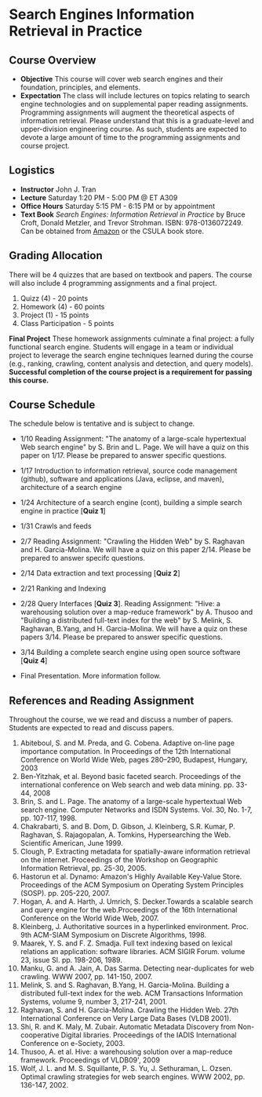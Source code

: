 # Search Engines Information Retrieval in Practice

## Course Overview

- **Objective** This course will cover web search engines and their foundation, principles, and elements.
- **Expectation** The class will include lectures on topics relating to search engine technologies and on supplemental paper reading assignments.  Programming assignments will augment the theoretical aspects of information retrieval.  Please understand that this is a graduate-level and upper-division engineering course.  As such, students are expected to devote a large amount of time to the programming assignments and course project.

## Logistics

- **Instructor** John J. Tran
- **Lecture** Saturday 1:20 PM - 5:00 PM @ ET A309
- **Office Hours** Saturday 5:15 PM - 6:15 PM or by appointment
- **Text Book** _Search Engines: Information Retrieval in Practice_ by Bruce Croft, Donald Metzler, and Trevor Strohman. ISBN: 978-0136072249.  Can be obtained from [Amazon](http://www.amazon.com/Search-Engines-Information-Retrieval-Practice/dp/0136072240) or the CSULA book store.

## Grading Allocation

There will be 4 quizzes that are based on textbook and papers. The course will also include 4 programming assignments and a final project.

1. Quizz (4) - 20 points
2. Homework (4) - 60 points
3. Project (1) - 15 points
4. Class Participation - 5 points

**Final Project** These homework assignments culminate a final project: a fully functional search engine. Students will engage in a team or individual project to leverage the search engine techniques learned during the course (e.g., ranking, crawling, content analysis and detection, and query models). **Successful completion of the course project is a requirement for passing this course.**

## Course Schedule

The schedule below is tentative and is subject to change.

* 1/10 Reading Assignment: "The anatomy of a large-scale hypertextual Web search engine" by S. Brin and L. Page.  We will have a quiz on this paper on 1/17.  Please be prepared to answer specific questions.

* 1/17 Introduction to information retrieval, source code management (github), software and applications (Java, eclipse, and maven), architecture of a search engine

* 1/24 Architecture of a search engine (cont), building a simple search engine in practice [**Quiz 1**]

* 1/31 Crawls and feeds

* 2/7 Reading Assignment: "Crawling the Hidden Web" by S. Raghavan and H. Garcia-Molina.  We will have a quiz on this paper 2/14.  Please be prepared to answer specifc questions.

* 2/14 Data extraction and text processing [**Quiz 2**]

* 2/21 Ranking and Indexing

* 2/28 Query Interfaces [**Quiz 3**].  Reading Assignment: "Hive: a warehousing solution over a map-reduce framework" by A. Thusoo and "Building a distributed full-text index for the web" by S. Melink, S. Raghavan, B.Yang, and H. Garcia-Molina. We will have a quiz on these papers 3/14.  Please be prepared to answer specific questions.

* 3/14 Building a complete search engine using open source software [**Quiz 4**]

* Final Presentation.  More information follow.

## References and Reading Assignment

Throughout the course, we we read and discuss a number of papers. Students are expected to read and discuss papers.

1. Abiteboul, S. and M. Preda, and G. Cobena. Adaptive on-line page importance computation. In Proceedings of the 12th International Conference on World Wide Web, pages 280–290, Budapest, Hungary, 2003
2. Ben-Yitzhak, et al. Beyond basic faceted search. Proceedings of the international conference on Web search and web data mining. pp. 33-44, 2008
3. Brin, S. and L. Page. The anatomy of a large-scale hypertextual Web search engine. Computer Networks and ISDN Systems. Vol. 30, No. 1-7, pp. 107-117, 1998. 
4. Chakrabarti, S. and B. Dom, D. Gibson, J. Kleinberg, S.R. Kumar, P. Raghavan, S. Rajagopalan, A. Tomkins, Hypersearching the Web. Scientific American, June 1999.
5. Clough, P. Extracting metadata for spatially-aware information retrieval on the internet. Proceedings of the Workshop on Geographic Information Retrieval, pp. 25-30, 2005.
6. Hastorun et al. Dynamo: Amazon's Highly Available Key-Value Store. Proceedings of the ACM Symposium on Operating System Principles (SOSP). pp. 205-220, 2007.
7. Hogan, A. and A. Harth, J. Umrich, S. Decker.Towards a scalable search and query engine for the web.Proceedings of the 16th International Conference on the World Wide Web, 2007.
8. Kleinberg, J. Authoritative sources in a hyperlinked environment. Proc. 9th ACM-SIAM Symposium on Discrete Algorithms, 1998.
9. Maarek, Y. S. and F. Z. Smadja. Full text indexing based on lexical relations an application: software libraries. ACM SIGIR Forum. volume 23, issue SI. pp. 198-206, 1989.
10. Manku, G. and A. Jain, A. Das Sarma. Detecting near-duplicates for web crawling. WWW 2007, pp. 141-150, 2007.
11. Melink, S. and S. Raghavan, B.Yang, H. Garcia-Molina. Building a distributed full-text index for the web. ACM Transactions Information Systems, volume 9, number 3, 217-241, 2001.
12. Raghavan, S. and H. Garcia-Molina. Crawling the Hidden Web. 27th International Conference on Very Large Data Bases (VLDB 2001).
13. Shi, R. and K. Maly, M. Zubair. Automatic Metadata Discovery from Non-cooperative Digital libraries. Proceedings of the IADIS International Conference on e-Society, 2003.
14. Thusoo, A. et al. Hive: a warehousing solution over a map-reduce framework. Proceedings of VLDB09', 2009
15. Wolf, J. L. and M. S. Squillante, P. S. Yu, J. Sethuraman, L. Ozsen. Optimal crawling strategies for web search engines. WWW 2002, pp. 136-147, 2002.
